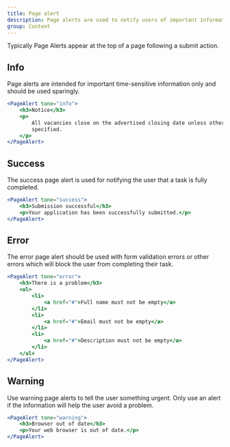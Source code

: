 ```yaml
---
title: Page alert
description: Page alerts are used to notify users of important information or changes on a page, in a way that attracts the user's attention without interrupting the current task.
group: Content
---
```


Typically Page Alerts appear at the top of a page following a submit action.

## Info

Page alerts are intended for important time-sensitive information only and should be used sparingly.

```jsx live
<PageAlert tone="info">
	<h3>Notice</h3>
	<p>
		All vacancies close on the advertised closing date unless otherwise
		specified.
	</p>
</PageAlert>
```

## Success

The success page alert is used for notifying the user that a task is fully completed.

```jsx live
<PageAlert tone="success">
	<h3>Submission successful</h3>
	<p>Your application has been successfully submitted.</p>
</PageAlert>
```

## Error

The error page alert should be used with form validation errors or other errors which will block the user from completing their task.

```jsx live
<PageAlert tone="error">
	<h3>There is a problem</h3>
	<ul>
		<li>
			<a href="#">Full name must not be empty</a>
		</li>
		<li>
			<a href="#">Email must not be empty</a>
		</li>
		<li>
			<a href="#">Description must not be empty</a>
		</li>
	</ul>
</PageAlert>
```

## Warning

Use warning page alerts to tell the user something urgent. Only use an alert if the information will help the user avoid a problem.

```jsx live
<PageAlert tone="warning">
	<h3>Browser out of date</h3>
	<p>Your web browser is out of date.</p>
</PageAlert>
```
